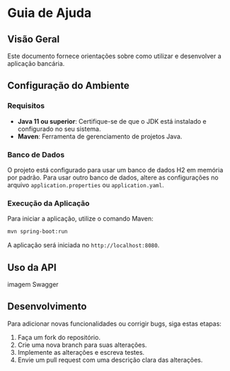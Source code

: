 # Guia de Ajuda

## Visão Geral

Este documento fornece orientações sobre como utilizar e desenvolver a aplicação bancária.

## Configuração do Ambiente

### Requisitos

- **Java 11 ou superior**: Certifique-se de que o JDK está instalado e configurado no seu sistema.
- **Maven**: Ferramenta de gerenciamento de projetos Java.

### Banco de Dados

O projeto está configurado para usar um banco de dados H2 em memória por padrão. Para usar outro banco de dados, altere as configurações no arquivo `application.properties` ou `application.yaml`.

### Execução da Aplicação

Para iniciar a aplicação, utilize o comando Maven:

```bash
mvn spring-boot:run
```

A aplicação será iniciada no `http://localhost:8080`.

## Uso da API

imagem Swagger

## Desenvolvimento

Para adicionar novas funcionalidades ou corrigir bugs, siga estas etapas:

1. Faça um fork do repositório.
2. Crie uma nova branch para suas alterações.
3. Implemente as alterações e escreva testes.
4. Envie um pull request com uma descrição clara das alterações.
